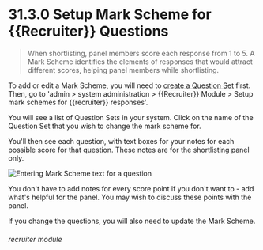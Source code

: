 # 31.3.0 Setup Mark Scheme for {{Recruiter}} Questions

> When shortlisting, panel members score each response from 1 to 5. A Mark Scheme identifies the
> elements of responses that would attract different scores, helping panel members while shortlisting.


To add or edit a Mark Scheme, you will need to [create a Question Set](/en/help/p/31.2.0) first.
Then, go to 'admin > system administration > {{Recruiter}} Module > Setup mark schemes for {{recruiter}} responses'.

You will see a list of Question Sets in your system.  Click on the name of the Question Set that you 
wish to change the mark scheme for.

You'll then see each question, with text boxes for your notes for each possible score for that question.
These notes are for the shortlisting panel only.

![Entering Mark Scheme text for a question](31.3.0a.png)

You don't have to add notes for every score point if you don't want to - add what's helpful for the panel.
You may wish to discuss these points with the panel.

If you change the questions, you will also need to update the Mark Scheme.



###### recruiter module
